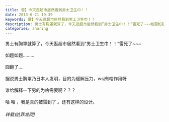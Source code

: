 ```yaml
---
title: 雷】今天逛超市居然看到男士卫生巾！！
date: 2013-6-21 19:39
keywords: 雷】今天逛超市居然看到男士卫生巾！！
description: 男士有胸罩就算了，今天逛超市居然看到“男士卫生巾！！”雷死了~~~如题如题.........囧翻了....据说男士胸罩乃日本人发明，目的为缓解压力，wsj有啥作用呀谁给解释一下男的为啥需要啊？？？哈 哈 ，我是真的被雷到了 。还有这样的设计。
categories: sharing
---
```

<td class="t_f" id="postmessage_6671">

男士有胸罩就算了，今天逛超市居然看到“男士卫生巾！！”雷死了~~~<br/>
<br/>
如题如题.........<br/>
<br/>
囧翻了....<br/>
<br/>
据说男士胸罩乃日本人发明，目的为缓解压力，wsj有啥作用呀<br/>
<br/>
谁给解释一下男的为啥需要啊？？？<br/>
<br/>
哈 哈 ，我是真的被雷到了 。还有这样的设计。</td>
###### 转载自[菲龙网]